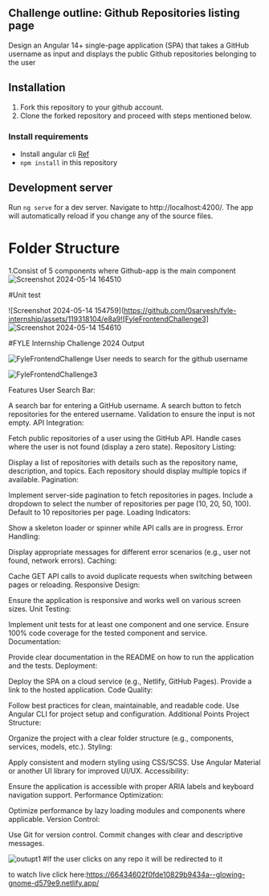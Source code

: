 ## Challenge outline: Github Repositories listing page

Design an Angular 14+ single-page application (SPA) that takes a GitHub username as input and displays the public Github repositories belonging to the user

## Installation

1. Fork this repository to your github account.
2. Clone the forked repository and proceed with steps mentioned below.

### Install requirements
* Install angular cli [Ref](https://angular.io/cli)
* `npm install` in this repository 

## Development server

Run `ng serve` for a dev server. Navigate to http://localhost:4200/. The app will automatically reload if you change any of the source files.

# Folder Structure
1.Consist of 5 components where Github-app is the main component
![Screenshot 2024-05-14 164510](https://github.com/0sarvesh/fyle-internship/assets/119318104/f21a0bfd-e06b-4932-93e5-d003969b533f)

#Unit test 

![Screenshot 2024-05-14 154759](https://github.com/0sarvesh/fyle-internship/assets/119318104/e8a9![FyleFrontendChallenge3]
![Screenshot 2024-05-14 154610](https://github.com/0sarvesh/fyle-internship/assets/119318104/1867155f-a3ee-4449-8cef-394847d4bd00)

#FYLE Internship Challenge 2024 Output

![FyleFrontendChallenge](https://github.com/0sarvesh/fyle-internship/assets/119318104/e3ddd97a-f553-4510-a0c5-9bba5721ca99)
User needs to search for the github username

![FyleFrontendChallenge3](https://github.com/0sarvesh/fyle-internship/assets/119318104/39be1257-28ae-4540-87fd-ca4539195810)

Features
User Search Bar:

A search bar for entering a GitHub username.
A search button to fetch repositories for the entered username.
Validation to ensure the input is not empty.
API Integration:

Fetch public repositories of a user using the GitHub API.
Handle cases where the user is not found (display a zero state).
Repository Listing:

Display a list of repositories with details such as the repository name, description, and topics.
Each repository should display multiple topics if available.
Pagination:

Implement server-side pagination to fetch repositories in pages.
Include a dropdown to select the number of repositories per page (10, 20, 50, 100).
Default to 10 repositories per page.
Loading Indicators:

Show a skeleton loader or spinner while API calls are in progress.
Error Handling:

Display appropriate messages for different error scenarios (e.g., user not found, network errors).
Caching:

Cache GET API calls to avoid duplicate requests when switching between pages or reloading.
Responsive Design:

Ensure the application is responsive and works well on various screen sizes.
Unit Testing:

Implement unit tests for at least one component and one service.
Ensure 100% code coverage for the tested component and service.
Documentation:

Provide clear documentation in the README on how to run the application and the tests.
Deployment:

Deploy the SPA on a cloud service (e.g., Netlify, GitHub Pages).
Provide a link to the hosted application.
Code Quality:

Follow best practices for clean, maintainable, and readable code.
Use Angular CLI for project setup and configuration.
Additional Points
Project Structure:

Organize the project with a clear folder structure (e.g., components, services, models, etc.).
Styling:

Apply consistent and modern styling using CSS/SCSS.
Use Angular Material or another UI library for improved UI/UX.
Accessibility:

Ensure the application is accessible with proper ARIA labels and keyboard navigation support.
Performance Optimization:

Optimize performance by lazy loading modules and components where applicable.
Version Control:

Use Git for version control.
Commit changes with clear and descriptive messages.


![outupt1](https://github.com/0sarvesh/fyle-internship/assets/119318104/099db9b1-3c53-4a79-b5ec-478697295a86)
#If the user clicks on any repo it will be redirected to it



to watch live click here:https://66434602f0fde10829b9434a--glowing-gnome-d579e9.netlify.app/



